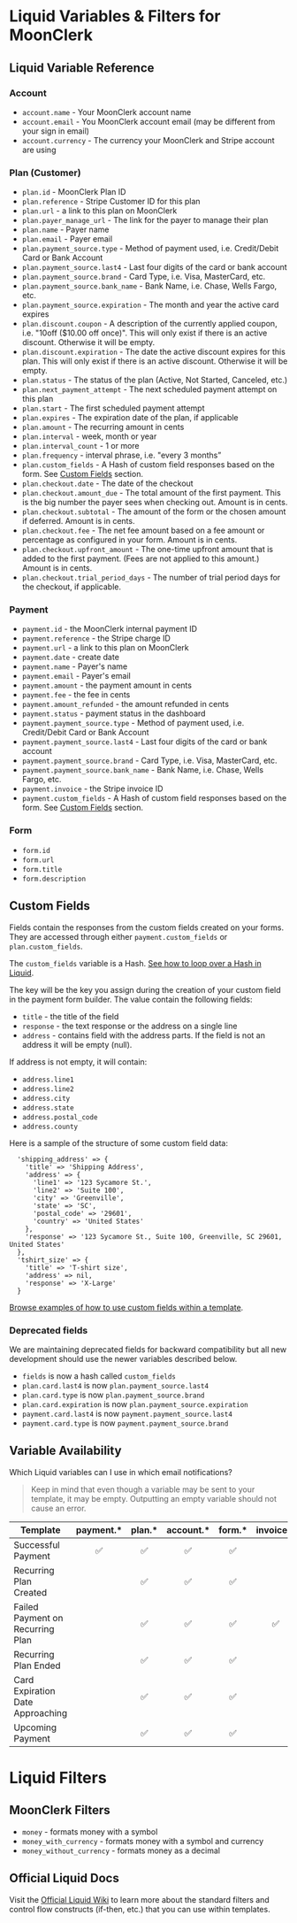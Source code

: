 # Liquid Variables & Filters for MoonClerk

## Liquid Variable Reference

### Account
- `account.name` -  Your MoonClerk account name
- `account.email` - You MoonClerk account email (may be different from your sign in email)
- `account.currency` - The currency your MoonClerk and Stripe account are using

### Plan (Customer)
- `plan.id` - MoonClerk Plan ID
- `plan.reference` - Stripe Customer ID for this plan
- `plan.url` - a link to this plan on MoonClerk
- `plan.payer_manage_url` - The link for the payer to manage their plan
- `plan.name` - Payer name
- `plan.email` - Payer email
- `plan.payment_source.type` - Method of payment used, i.e. Credit/Debit Card or Bank Account
- `plan.payment_source.last4` - Last four digits of the card or bank account
- `plan.payment_source.brand` - Card Type, i.e. Visa, MasterCard, etc.
- `plan.payment_source.bank_name` - Bank Name, i.e. Chase, Wells Fargo, etc.
- `plan.payment_source.expiration` - The month and year the active card expires
- `plan.discount.coupon` - A description of the currently applied coupon, i.e. "10off ($10.00 off once)". This will only exist if there is an active discount. Otherwise it will be empty.
- `plan.discount.expiration` - The date the active discount expires for this plan. This will only exist if there is an active discount. Otherwise it will be empty.
- `plan.status` - The status of the plan (Active, Not Started, Canceled, etc.)
- `plan.next_payment_attempt` -  The next scheduled payment attempt on this plan
- `plan.start` - The first scheduled payment attempt
- `plan.expires` - The expiration date of the plan, if applicable
- `plan.amount` - The recurring amount in cents
- `plan.interval` - week, month or year
- `plan.interval_count` - 1 or more
- `plan.frequency` - interval phrase, i.e. "every 3 months”
- `plan.custom_fields` - A Hash of custom field responses based on the form. See [Custom Fields](#custom-fields) section.
- `plan.checkout.date` - The date of the checkout
- `plan.checkout.amount_due` - The total amount of the first payment. This is the big number the payer sees when checking out. Amount is in cents.
- `plan.checkout.subtotal` - The amount of the form or the chosen amount if deferred. Amount is in cents.
- `plan.checkout.fee` - The net fee amount based on a fee amount or percentage as configured in your form. Amount is in cents.
- `plan.checkout.upfront_amount` - The one-time upfront amount that is added to the first payment. (Fees are not applied to this amount.) Amount is in cents.
- `plan.checkout.trial_period_days` - The number of trial period days for the checkout, if applicable.

### Payment
- `payment.id` - the MoonClerk internal payment ID
- `payment.reference` - the Stripe charge ID
- `payment.url` - a link to this plan on MoonClerk
- `payment.date` - create date
- `payment.name` - Payer's name
- `payment.email` - Payer's email
- `payment.amount` - the payment amount in cents
- `payment.fee` - the fee in cents
- `payment.amount_refunded` - the amount refunded in cents
- `payment.status` - payment status in the dashboard
- `payment.payment_source.type` - Method of payment used, i.e. Credit/Debit Card or Bank Account
- `payment.payment_source.last4` - Last four digits of the card or bank account
- `payment.payment_source.brand` - Card Type, i.e. Visa, MasterCard, etc.
- `payment.payment_source.bank_name` - Bank Name, i.e. Chase, Wells Fargo, etc.
- `payment.invoice` - the Stripe invoice ID
- `payment.custom_fields` - A Hash of custom field responses based on the form. See [Custom Fields](#custom-fields) section.

### Form
- `form.id`
- `form.url`
- `form.title`
- `form.description`


## Custom Fields

Fields contain the responses from the custom fields created on your
forms. They are accessed through either `payment.custom_fields` or `plan.custom_fields`.

The `custom_fields` variable is a Hash. [See how to loop over a Hash in Liquid](https://github.com/Shopify/liquid/wiki/Liquid-for-Designers#for-loops).

The key will be the key you assign during the creation of your custom field in the payment form builder. The value contain the following fields:

- `title` - the title of the field
- `response` - the text response or the address on a single line
- `address` - contains field with the address parts. If the field is not an address it will be empty (null).

If address is not empty, it will contain:

- `address.line1`
- `address.line2`
- `address.city`
- `address.state`
- `address.postal_code`
- `address.county`

Here is a sample of the structure of some custom field data:

```
  'shipping_address' => {
    'title' => 'Shipping Address',
    'address' => {
      'line1' => '123 Sycamore St.',
      'line2' => 'Suite 100',
      'city' => 'Greenville',
      'state' => 'SC',
      'postal_code' => '29601',
      'country' => 'United States'
    },
    'response' => '123 Sycamore St., Suite 100, Greenville, SC 29601, United States'
  },
  'tshirt_size' => {
    'title' => 'T-shirt size',
    'address' => nil,
    'response' => 'X-Large'
  }
```

[Browse examples of how to use custom fields within a template](https://github.com/moonclerk/developer/blob/master/liquid/examples.md#using-custom-fields).

### Deprecated fields
We are maintaining deprecated fields for backward compatibility but all new development should use the newer variables described below.

- `fields` is now a hash called `custom_fields` 
- `plan.card.last4` is now `plan.payment_source.last4`
- `plan.card.type` is now `plan.payment_source.brand`
- `plan.card.expiration` is now `plan.payment_source.expiration`
- `payment.card.last4` is now `payment.payment_source.last4`
- `payment.card.type` is now `payment.payment_source.brand`


## Variable Availability

Which Liquid variables can I use in which email notifications?

> Keep in mind that even though a variable may be sent to your template,
  it may be empty. Outputting an empty variable should not cause an error.


Template                          | payment.*          | plan.*             | account.*         | form.*             | invoice.*
--------------------------------- | :----------------: | :----------------: | :---------------: | :----------------: | :-------:
Successful Payment                | :white_check_mark: | :white_check_mark: | :white_check_mark:| :white_check_mark: |
Recurring Plan Created            |                    | :white_check_mark: | :white_check_mark:| :white_check_mark: |
Failed Payment on Recurring Plan  |                    | :white_check_mark: | :white_check_mark:| :white_check_mark: | :white_check_mark:
Recurring Plan Ended              |                    | :white_check_mark: | :white_check_mark:| :white_check_mark: |
Card Expiration Date Approaching  |                    | :white_check_mark: | :white_check_mark:| :white_check_mark: |
Upcoming Payment                  |                    | :white_check_mark: | :white_check_mark:| :white_check_mark: |


# Liquid Filters

## MoonClerk Filters
- `money` - formats money with a symbol
- `money_with_currency` - formats money with a symbol and currency
- `money_without_currency` - formats money as a decimal

## Official Liquid Docs

Visit the [Official Liquid Wiki](https://github.com/Shopify/liquid/wiki/Liquid-for-Designers)
to learn more about the standard filters and control flow constructs (if-then, etc.)
that you can use within templates.
